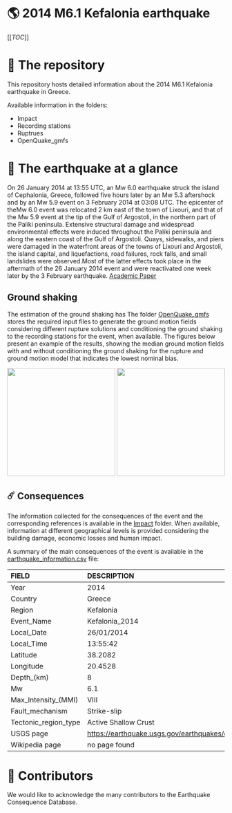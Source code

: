 # 🌎 2014 M6.1 Kefalonia earthquake
[[_TOC_]]

# 📂 The repository  

This repository hosts detailed information about the 2014 M6.1 Kefalonia earthquake in Greece.

Available information in the folders:

- Impact
- Recording stations
- Ruptrues
- OpenQuake_gmfs 


# 🚀 The earthquake at a glance 

On 26 January 2014 at 13:55 UTC, an Mw 6.0 earthquake struck the island of Cephalonia, Greece, followed five hours later by an Mw 5.3 aftershock and by an Mw 5.9 event on 3 February 2014 at 03:08 UTC. The epicenter of theMw 6.0 event was relocated 2 km east of the town of Lixouri, and that of the Mw 5.9 event at the tip of the Gulf of Argostoli, in the northern part of the Paliki peninsula. Extensive structural damage and widespread environmental effects were induced throughout the Paliki peninsula and along the eastern coast of the Gulf of Argostoli. Quays, sidewalks, and piers were damaged in the waterfront areas of the towns of Lixouri and Argostoli, the island capital, and liquefactions, road failures, rock falls, and small landslides were observed.Most of the latter effects took place in the aftermath of the 26 January 2014 event and were reactivated one week later by the 3 February earthquake.
[Academic Paper](https://pubs.geoscienceworld.org/ssa/srl/article-abstract/86/1/124/315431/The-February-2014-Cephalonia-Earthquake-Greece-3D)



## Ground shaking

The estimation of the ground shaking has The folder [OpenQuake_gmfs](./OpenQuake_gmfs/) stores the required input files to generate the ground motion fields considering different rupture solutions and conditioning the ground shaking to the recording stations for the event, when available. The figures below present an example of the results, showing the median ground motion fields with and without conditioning the ground shaking for the rupture and ground motion model that indicates the lowest nominal bias.

<img src="./OpenQuake_gmfs/median_gmf_stations_none.png" height="250">
<img src="./OpenQuake_gmfs/median_gmf_stations_seismic.png" height="250">

## ☄️ Consequences

The information collected for the consequences of the event and the corresponding references is available in the [Impact](./Impact) folder. When available, information at different geographical levels is provided considering the building damage, economic losses and human impact.

A summary of the main consequences of the event is available in the [earthquake_information.csv](./earthquake_information.csv) file:

| FIELD                | DESCRIPTION                                                            |
|:---------------------|:-----------------------------------------------------------------------|
| Year                 | 2014                                                                   |
| Country              | Greece                                                                 |
| Region               | Kefalonia                                                              |
| Event_Name           | Kefalonia_2014                                                         |
| Local_Date           | 26/01/2014                                                             |
| Local_Time           | 13:55:42                                                               |
| Latitude             | 38.2082                                                                |
| Longitude            | 20.4528                                                                |
| Depth_(km)           | 8                                                                      |
| Mw                   | 6.1                                                                    |
| Max_Intensity_(MMI)  | VIII                                                                   |
| Fault_mechanism      | Strike-slip                                                            |
| Tectonic_region_type | Active Shallow Crust                                                   |
| USGS page            | https://earthquake.usgs.gov/earthquakes/eventpage/usb000m8ch/executive |
| Wikipedia page       | no page found                                                          |


# 🌟 Contributors 

We would like to acknowledge the many contributors to the Earthquake Consequence Database.
